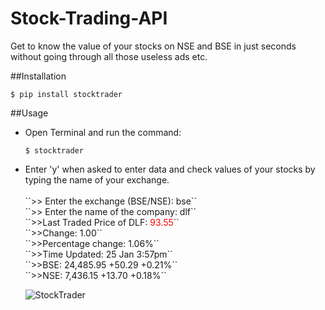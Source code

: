 # Stock-Trading-API

Get to know the value of your stocks on NSE and BSE in just seconds without going through all those useless ads etc.

##Installation

``$ pip install stocktrader``

##Usage
<ul>
<li>Open Terminal and run the command:</li>

``$ stocktrader``

<li> Enter 'y' when asked to enter data and check values of your stocks by typing the name of your exchange.</li>
<br>``>> Enter the exchange (BSE/NSE): bse``
<br>``>> Enter the name of the company: dlf``
<br>``>>Last Traded Price of DLF: <font color="red">93.55</font>``
<br>``>>Change: 1.00``
<br>``>>Percentage change: 1.06%``
<br>``>>Time Updated: 25 Jan 3:57pm``
<br>``>>BSE: 24,485.95   +50.29   +0.21%``
<br>``>>NSE: 7,436.15    +13.70    +0.18%``

![StockTrader](http://postimg.org/image/h1dar4nv5/ "Screenshot of the terminal")
